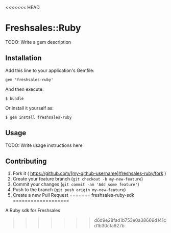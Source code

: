 <<<<<<< HEAD
# Freshsales::Ruby

TODO: Write a gem description

## Installation

Add this line to your application's Gemfile:

    gem 'freshsales-ruby'

And then execute:

    $ bundle

Or install it yourself as:

    $ gem install freshsales-ruby

## Usage

TODO: Write usage instructions here

## Contributing

1. Fork it ( https://github.com/[my-github-username]/freshsales-ruby/fork )
2. Create your feature branch (`git checkout -b my-new-feature`)
3. Commit your changes (`git commit -am 'Add some feature'`)
4. Push to the branch (`git push origin my-new-feature`)
5. Create a new Pull Request
=======
freshsales-ruby-sdk
===================

A Ruby sdk for Freshsales
>>>>>>> d6d9e28fad1b753e0a38669d141cd1b30cfa927b

